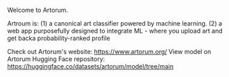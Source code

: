 Welcome to Artorum. 

Artroum is:
(1) a canonical art classifier powered by machine learning.
(2) a web app purposefully designed to integrate ML - where you upload art and get backa probability-ranked profile 

Check out Artorum's website: https://www.artorum.org/ 
View model on Artorum Hugging Face repository: https://huggingface.co/datasets/artorum/model/tree/main
